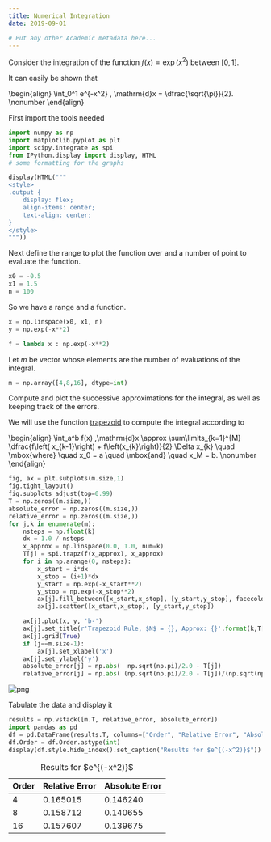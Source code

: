 ```yaml
---
title: Numerical Integration
date: 2019-09-01

# Put any other Academic metadata here...
---
```


Consider the integration of the function $f(x) = \exp \left( x^2 \right)$ between $[0,1]$.

It can easily be shown that

\begin{align}
\int_0^1 e^{-x^2} \, \mathrm{d}x = \dfrac{\sqrt{\pi}}{2}. \nonumber
\end{align}

First import the tools needed


```python
import numpy as np
import matplotlib.pyplot as plt
import scipy.integrate as spi
from IPython.display import display, HTML
# some formatting for the graphs 

display(HTML("""
<style>
.output {
    display: flex;
    align-items: center;
    text-align: center;
}
</style>
"""))
```



<style>
.output {
    display: flex;
    align-items: center;
    text-align: center;
}
</style>



Next define the range to plot the function over and a number of point to evaluate the function.


```python
x0 = -0.5
x1 = 1.5
n = 100
```

So we have a range and a function. 


```python
x = np.linspace(x0, x1, n)
y = np.exp(-x**2)
```


```python
f = lambda x : np.exp(-x**2)
```

Let $m$ be vector whose elements are the number of evaluations of the integral. 


```python
m = np.array([4,8,16], dtype=int)
```

Compute and plot the successive approximations for the integral, as well as keeping track of the errors.

We will use the function [trapezoid](https://docs.scipy.org/doc/scipy/reference/generated/scipy.integrate.trapezoid.html#scipy.integrate.trapezoid) to compute the integral according to

\begin{align}
\int_a^b f(x) \,\mathrm{d}x \approx \sum\limits_{k=1}^{M} \dfrac{f\left( x_{k-1}\right) + f\left(x_{k}\right)}{2} \Delta x_{k} \quad \mbox{where} \quad x_0 = a \quad \mbox{and} \quad x_M = b. \nonumber
\end{align}


```python
fig, ax = plt.subplots(m.size,1)
fig.tight_layout()
fig.subplots_adjust(top=0.99)
T = np.zeros((m.size,))
absolute_error = np.zeros((m.size,))
relative_error = np.zeros((m.size,))
for j,k in enumerate(m):
    nsteps = np.float(k)
    dx = 1.0 / nsteps
    x_approx = np.linspace(0.0, 1.0, num=k)
    T[j] = spi.trapz(f(x_approx), x_approx)
    for i in np.arange(0, nsteps):
        x_start = i*dx
        x_stop = (i+1)*dx 
        y_start = np.exp(-x_start**2) 
        y_stop = np.exp(-x_stop**2)
        ax[j].fill_between([x_start,x_stop], [y_start,y_stop], facecolor='b', edgecolor='b', alpha=0.2)
        ax[j].scatter([x_start,x_stop], [y_start,y_stop])

    ax[j].plot(x, y, 'b-')
    ax[j].set_title(r'Trapezoid Rule, $N$ = {}, Approx: {}'.format(k,T[j]))
    ax[j].grid(True)
    if (j==m.size-1):
        ax[j].set_xlabel('x')
    ax[j].set_ylabel('y')
    absolute_error[j] = np.abs(  np.sqrt(np.pi)/2.0 - T[j])
    relative_error[j] = np.abs( (np.sqrt(np.pi)/2.0 - T[j])/(np.sqrt(np.pi)/2.0 ) )
```


    
![png](./integrals_11_0.png)
    


Tabulate the data and display it


```python
results = np.vstack([m.T, relative_error, absolute_error])
import pandas as pd
df = pd.DataFrame(results.T, columns=["Order", "Relative Error", "Absolute Error"])
df.Order = df.Order.astype(int)
display(df.style.hide_index().set_caption("Results for $e^{(-x^2)}$"))
```


<style type="text/css">
</style>
<table id="T_7aea3_">
  <caption>Results for $e^{(-x^2)}$</caption>
  <thead>
    <tr>
      <th class="col_heading level0 col0" >Order</th>
      <th class="col_heading level0 col1" >Relative Error</th>
      <th class="col_heading level0 col2" >Absolute Error</th>
    </tr>
  </thead>
  <tbody>
    <tr>
      <td id="T_7aea3_row0_col0" class="data row0 col0" >4</td>
      <td id="T_7aea3_row0_col1" class="data row0 col1" >0.165015</td>
      <td id="T_7aea3_row0_col2" class="data row0 col2" >0.146240</td>
    </tr>
    <tr>
      <td id="T_7aea3_row1_col0" class="data row1 col0" >8</td>
      <td id="T_7aea3_row1_col1" class="data row1 col1" >0.158712</td>
      <td id="T_7aea3_row1_col2" class="data row1 col2" >0.140655</td>
    </tr>
    <tr>
      <td id="T_7aea3_row2_col0" class="data row2 col0" >16</td>
      <td id="T_7aea3_row2_col1" class="data row2 col1" >0.157607</td>
      <td id="T_7aea3_row2_col2" class="data row2 col2" >0.139675</td>
    </tr>
  </tbody>
</table>




```python

```
